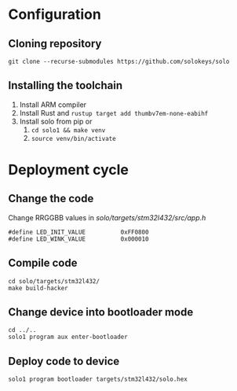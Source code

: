 # Configuration
## Cloning repository
`git clone --recurse-submodules https://github.com/solokeys/solo`

## Installing the toolchain
1. Install ARM compiler
2. Install Rust and
   `rustup target add thumbv7em-none-eabihf`
3. Install solo from pip or
   1. `cd solo1 && make venv`
   2. `source venv/bin/activate`


# Deployment cycle
## Change the code 
Change RRGGBB values in *solo/targets/stm32l432/src/app.h*
```
#define LED_INIT_VALUE          0xFF0800
#define LED_WINK_VALUE          0x000010
```
## Compile code
```
cd solo/targets/stm32l432/
make build-hacker
```

## Change device into bootloader mode
```
cd ../..
solo1 program aux enter-bootloader
```

## Deploy code to device
`solo1 program bootloader targets/stm32l432/solo.hex`
